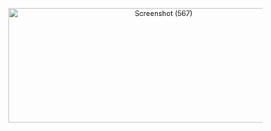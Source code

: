 
<p align="center">
<a data-flickr-embed="true" href="https://www.flickr.com/photos/197661703@N05/52906713396/in/dateposted-public/" title="Screenshot (567)"><img src="https://live.staticflickr.com/65535/52906713396_c782349eee.jpg" width="600" height="228" alt="Screenshot (567)"/></a>
</p>
